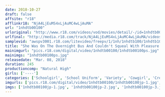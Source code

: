 ```yaml
---
date: 2018-10-27
draft: false
affsite: "r18"
afflinkr18: "NjA4LjEuMS4xLjAuMC4wLjAuMA"
url: "1nhdtb00100"
urloriginal: "http://www.r18.com/videos/vod/movies/detail/-/id=1nhdtb00100"
urlfinal: "http://media.r18.com/track/NjA4LjEuMS4xLjAuMC4wLjAuMA/videos/vod/movies/detail/-/id=1nhdtb00100"
samplevid: "awspv3001.r18.com/litevideo/freepv/1/1nh/1nhdtb100/1nhdtb100_dmb_w.mp4"
title: "She Was On The Overnight Bus And Couldn't Squeal With Pleasure As She Was Being Fucked Into Orgasmic Ecstasy With Slow Piston Pumping Thrusts And Couldn't Stop Herself From Losing Her Mind In Creampie Heaven Schoolgirls Only A Cowgirl Ejaculation Special"
mainimgurl: "pics.r18.com/digital/video/1nhdtb00100/1nhdtb00100ps.jpg"
mainimgs: "1nhdtb00100ps.jpg"
releasedate: "Mar. 08, 2018"
duration: 245
productioncomp: "Natural High"
girls: ['----']
categories: ['Schoolgirl', 'School Uniform', 'Variety', 'Cowgirl', 'Creampie', 'Over 4 Hours', 'Hi-Def']
imgurls: ['pics.r18.com/digital/video/1nhdtb00100/1nhdtb00100jp-1.jpg', 'pics.r18.com/digital/video/1nhdtb00100/1nhdtb00100jp-2.jpg', 'pics.r18.com/digital/video/1nhdtb00100/1nhdtb00100jp-3.jpg', 'pics.r18.com/digital/video/1nhdtb00100/1nhdtb00100jp-4.jpg', 'pics.r18.com/digital/video/1nhdtb00100/1nhdtb00100jp-5.jpg', 'pics.r18.com/digital/video/1nhdtb00100/1nhdtb00100jp-6.jpg', 'pics.r18.com/digital/video/1nhdtb00100/1nhdtb00100jp-7.jpg', 'pics.r18.com/digital/video/1nhdtb00100/1nhdtb00100jp-8.jpg', 'pics.r18.com/digital/video/1nhdtb00100/1nhdtb00100jp-9.jpg', 'pics.r18.com/digital/video/1nhdtb00100/1nhdtb00100jp-10.jpg', 'pics.r18.com/digital/video/1nhdtb00100/1nhdtb00100jp-11.jpg', 'pics.r18.com/digital/video/1nhdtb00100/1nhdtb00100jp-12.jpg', 'pics.r18.com/digital/video/1nhdtb00100/1nhdtb00100jp-13.jpg', 'pics.r18.com/digital/video/1nhdtb00100/1nhdtb00100jp-14.jpg', 'pics.r18.com/digital/video/1nhdtb00100/1nhdtb00100jp-15.jpg', 'pics.r18.com/digital/video/1nhdtb00100/1nhdtb00100jp-16.jpg', 'pics.r18.com/digital/video/1nhdtb00100/1nhdtb00100jp-17.jpg', 'pics.r18.com/digital/video/1nhdtb00100/1nhdtb00100jp-18.jpg', 'pics.r18.com/digital/video/1nhdtb00100/1nhdtb00100jp-19.jpg', 'pics.r18.com/digital/video/1nhdtb00100/1nhdtb00100jp-20.jpg']
imgs: ['1nhdtb00100jp-1.jpg', '1nhdtb00100jp-2.jpg', '1nhdtb00100jp-3.jpg', '1nhdtb00100jp-4.jpg', '1nhdtb00100jp-5.jpg', '1nhdtb00100jp-6.jpg', '1nhdtb00100jp-7.jpg', '1nhdtb00100jp-8.jpg', '1nhdtb00100jp-9.jpg', '1nhdtb00100jp-10.jpg', '1nhdtb00100jp-11.jpg', '1nhdtb00100jp-12.jpg', '1nhdtb00100jp-13.jpg', '1nhdtb00100jp-14.jpg', '1nhdtb00100jp-15.jpg', '1nhdtb00100jp-16.jpg', '1nhdtb00100jp-17.jpg', '1nhdtb00100jp-18.jpg', '1nhdtb00100jp-19.jpg', '1nhdtb00100jp-20.jpg']
---
```

